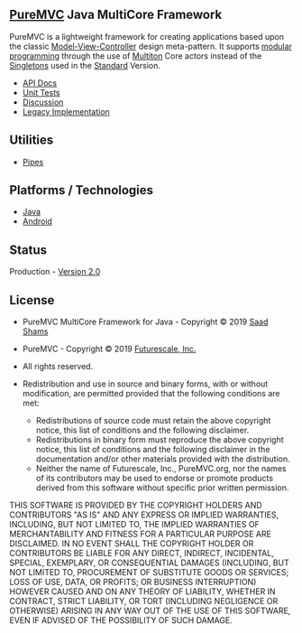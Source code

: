 ## [PureMVC](http://puremvc.github.com/) Java MultiCore Framework

PureMVC is a lightweight framework for creating applications based upon the classic [Model-View-Controller](http://en.wikipedia.org/wiki/Model-view-controller) design meta-pattern. It supports [modular programming](http://en.wikipedia.org/wiki/Modular_programming) through the use of [Multiton](http://en.wikipedia.org/wiki/Multiton) Core actors instead of the [Singletons](http://en.wikipedia.org/wiki/Singleton_pattern) used in the [Standard](https://github.com/PureMVC/puremvc-java-standard-framework/wiki) Version.

* [API Docs](http://puremvc.org/pages/docs/Java/multicore)
* [Unit Tests](http://puremvc.github.io/pages/images/screenshots/PureMVC-Shot-Java-Multicore-UnitTests.png)
* [Discussion](http://forums.puremvc.org/index.php/board,60.0.html)
* [Legacy Implementation](https://github.com/PureMVC/puremvc-java-multicore-framework/tree/1.0.9)

## Utilities
* [Pipes](https://github.com/PureMVC/puremvc-java-util-pipes/wiki)

## Platforms / Technologies
* [Java](https://en.wikipedia.org/wiki/Java_(programming_language))
* [Android](https://en.wikipedia.org/wiki/Android_(operating_system))

## Status
Production - [Version 2.0](https://github.com/PureMVC/puremvc-java-multicore-framework/blob/master/VERSION)

## License
* PureMVC MultiCore Framework for Java - Copyright © 2019 [Saad Shams](https://www.linkedin.com/in/muizz)
* PureMVC - Copyright © 2019 [Futurescale, Inc.](http://futurescale.com/)
* All rights reserved.

* Redistribution and use in source and binary forms, with or without modification, are permitted provided that the following conditions are met:

  * Redistributions of source code must retain the above copyright notice, this list of conditions and the following disclaimer.
  * Redistributions in binary form must reproduce the above copyright notice, this list of conditions and the following disclaimer in the documentation and/or other materials provided with the distribution.
  * Neither the name of Futurescale, Inc., PureMVC.org, nor the names of its contributors may be used to endorse or promote products derived from this software without specific prior written permission.

THIS SOFTWARE IS PROVIDED BY THE COPYRIGHT HOLDERS AND CONTRIBUTORS "AS IS" AND ANY EXPRESS OR IMPLIED WARRANTIES, INCLUDING, BUT NOT LIMITED TO, THE IMPLIED WARRANTIES OF MERCHANTABILITY AND FITNESS FOR A PARTICULAR PURPOSE ARE DISCLAIMED. IN NO EVENT SHALL THE COPYRIGHT HOLDER OR CONTRIBUTORS BE LIABLE FOR ANY DIRECT, INDIRECT, INCIDENTAL, SPECIAL, EXEMPLARY, OR CONSEQUENTIAL DAMAGES (INCLUDING, BUT NOT LIMITED TO, PROCUREMENT OF SUBSTITUTE GOODS OR SERVICES; LOSS OF USE, DATA, OR PROFITS; OR BUSINESS INTERRUPTION) HOWEVER CAUSED AND ON ANY THEORY OF LIABILITY, WHETHER IN CONTRACT, STRICT LIABILITY, OR TORT (INCLUDING NEGLIGENCE OR OTHERWISE) ARISING IN ANY WAY OUT OF THE USE OF THIS SOFTWARE, EVEN IF ADVISED OF THE POSSIBILITY OF SUCH DAMAGE.
